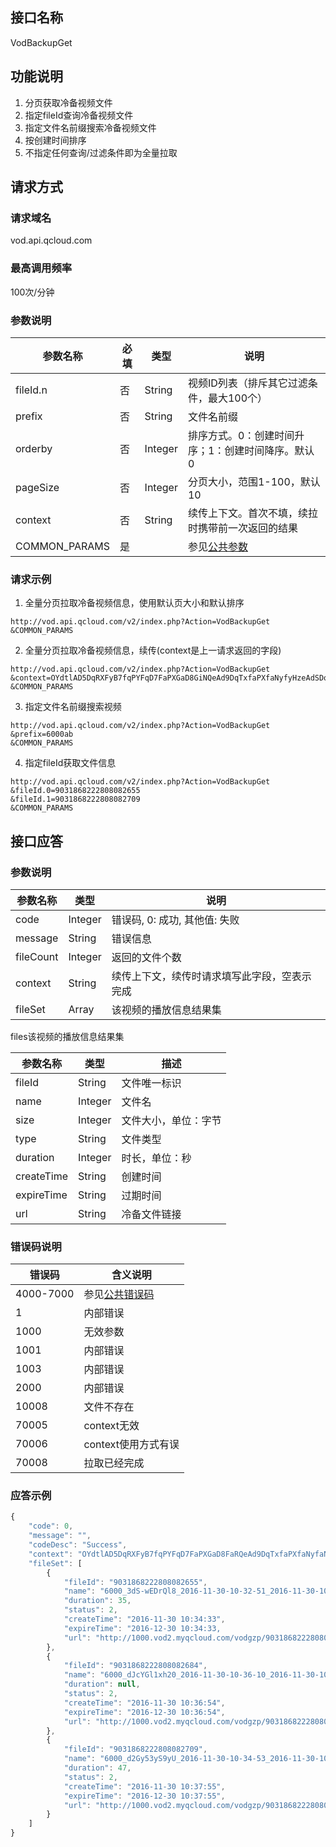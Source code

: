 ## 接口名称
VodBackupGet

## 功能说明
1. 分页获取冷备视频文件
2. 指定fileId查询冷备视频文件
3. 指定文件名前缀搜索冷备视频文件
4. 按创建时间排序
5. 不指定任何查询/过滤条件即为全量拉取

## 请求方式

### 请求域名
vod.api.qcloud.com

### 最高调用频率
100次/分钟

### 参数说明
| 参数名称          | 必填   | 类型      | 说明                                       |
| ------------- | ---- | ------- | ---------------------------------------- |
| fileId.n      | 否    | String  | 视频ID列表（排斥其它过滤条件，最大100个）                  |
| prefix        | 否    | String  | 文件名前缀                                    |
| orderby       | 否    | Integer | 排序方式。0：创建时间升序；1：创建时间降序。默认0               |
| pageSize      | 否    | Integer | 分页大小，范围1-100，默认10                        |
| context       | 否    | String  | 续传上下文。首次不填，续拉时携带前一次返回的结果                 |
| COMMON_PARAMS | 是    |         | 参见[公共参数](/document/product/266/7782#.E5.85.AC.E5.85.B1.E5.8F.82.E6.95.B0) |

### 请求示例

1. 全量分页拉取冷备视频信息，使用默认页大小和默认排序

```
http://vod.api.qcloud.com/v2/index.php?Action=VodBackupGet
&COMMON_PARAMS
```

2. 全量分页拉取冷备视频信息，续传(context是上一请求返回的字段)

```
http://vod.api.qcloud.com/v2/index.php?Action=VodBackupGet
&context=OYdtlAD5DqRXFyB7fqPYFqD7FaPXGaD8GiNQeAd9DqTxfaPXfaNyfyHzeAdSDqTQL8drLkhrjCrvlIDVDS7QGqBXoH==
&COMMON_PARAMS
```

3. 指定文件名前缀搜索视频

```
http://vod.api.qcloud.com/v2/index.php?Action=VodBackupGet
&prefix=6000ab
&COMMON_PARAMS
```

4. 指定fileId获取文件信息
```
http://vod.api.qcloud.com/v2/index.php?Action=VodBackupGet
&fileId.0=9031868222808082655
&fileId.1=9031868222808082709
&COMMON_PARAMS
```

## 接口应答

### 参数说明
| 参数名称      | 类型      | 说明                     |
| --------- | ------- | ---------------------- |
| code      | Integer | 错误码, 0: 成功, 其他值: 失败    |
| message   | String  | 错误信息                   |
| fileCount | Integer | 返回的文件个数                |
| context   | String  | 续传上下文，续传时请求填写此字段，空表示完成 |
| fileSet   | Array   | 该视频的播放信息结果集            |

files该视频的播放信息结果集

| **参数名称**   | **类型**  | **描述**     |
| ---------- | ------- | ---------- |
| fileId     | String  | 文件唯一标识     |
| name       | Integer | 文件名        |
| size       | Integer | 文件大小，单位：字节 |
| type       | String  | 文件类型       |
| duration   | Integer | 时长，单位：秒    |
| createTime | String  | 创建时间       |
| expireTime | String  | 过期时间       |
| url        | String  | 冷备文件链接     |

### 错误码说明
| 错误码       | 含义说明                                  |
| --------- | ------------------------------------- |
| 4000-7000 | 参见[公共错误码](/document/product/266/7783) |
| 1         | 内部错误                                  |
| 1000      | 无效参数                                  |
| 1001      | 内部错误                                  |
| 1003      | 内部错误                                  |
| 2000      | 内部错误                                  |
| 10008     | 文件不存在                                 |
| 70005     | context无效                             |
| 70006     | context使用方式有误                         |
| 70008     | 拉取已经完成                                |

### 应答示例
```javascript
{
    "code": 0,
    "message": "",
    "codeDesc": "Success",
    "context": "OYdtlAD5DqRXFyB7fqPYFqD7FaPXGaD8FaRQeAd9DqTxfaPXfaNyfaNzeAdSDqTQL8drLkhrjCrvlIDVDS7QGqf2",
    "fileSet": [
        {
            "fileId": "9031868222808082655",
            "name": "6000_3dS-wEDrQl8_2016-11-30-10-32-51_2016-11-30-10-34-31",
            "duration": 35,
            "status": 2,
            "createTime": "2016-11-30 10:34:33",
            "expireTime": "2016-12-30 10:34:33,
            "url": "http://1000.vod2.myqcloud.com/vodgzp/9031868222808082655/0.mp4"
        },
        {
            "fileId": "9031868222808082684",
            "name": "6000_dJcYGl1xh20_2016-11-30-10-36-10_2016-11-30-10-36-52",
            "duration": null,
            "status": 2,
            "createTime": "2016-11-30 10:36:54",
            "expireTime": "2016-12-30 10:36:54",
            "url": "http://1000.vod2.myqcloud.com/vodgzp/9031868222808082684/xy.mp4"
        },
        {
            "fileId": "9031868222808082709",
            "name": "6000_d2Gy53yS9yU_2016-11-30-10-34-53_2016-11-30-10-37-52",
            "duration": 47,
            "status": 2,
            "createTime": "2016-11-30 10:37:55",
            "expireTime": "2016-12-30 10:37:55",
            "url": "http://1000.vod2.myqcloud.com/vodgzp/9031868222808082709/1.mp4"
        }
    ]
}
```
